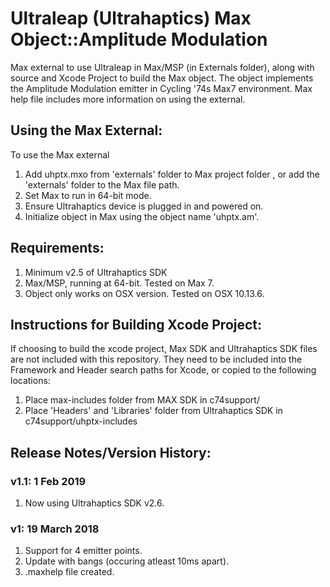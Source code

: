 #  Ultraleap (Ultrahaptics) Max Object::Amplitude Modulation

Max external to use Ultraleap in Max/MSP (in Externals folder), along with source and Xcode Project to build the Max object. The object implements the Amplitude Modulation emitter in Cycling '74s Max7 environment. Max help file includes more information on using the external.


## Using the Max External:
To use the Max external
1. Add uhptx.mxo from 'externals' folder to Max project folder , or add the 'externals' folder to the Max file path.
2. Set Max to run in 64-bit mode.
3. Ensure Ultrahaptics device is plugged in and powered on.
4. Initialize object in Max using the object name 'uhptx.am'.


## Requirements:
1. Minimum v2.5 of Ultrahaptics SDK
2. Max/MSP, running at 64-bit. Tested on Max 7.
3. Object only works on OSX version. Tested on OSX 10.13.6.

## Instructions for Building Xcode Project:
If choosing to build the xcode project, Max SDK and Ultrahaptics SDK files are not included with this repository. They need to be included into the Framework and Header search paths for Xcode, or copied to the following locations:
1. Place max-includes folder from MAX SDK in c74support/
2. Place 'Headers' and 'Libraries' folder from Ultrahaptics SDK in c74support/uhptx-includes

## Release Notes/Version History:

### v1.1: 1 Feb 2019
1. Now using Ultrahaptics SDK v2.6.

### v1: 19 March 2018
1. Support for 4 emitter points.
2. Update with bangs (occuring atleast 10ms apart).
3. .maxhelp file created.
